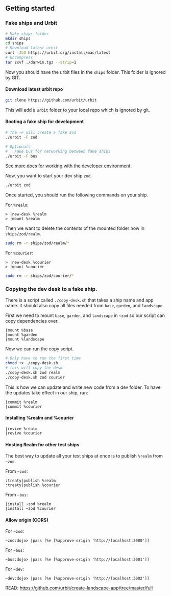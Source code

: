 ## Getting started

### Fake ships and Urbit

```zsh
# Make ships folder
mkdir ships
cd ships
# Download latest urbit
curl -JLO https://urbit.org/install/mac/latest
# Uncompress
tar zxvf ./darwin.tgz --strip=1
```

Now you should have the urbit files in the `ships` folder. This folder is ignored by GIT.

#### Download latest urbit repo

```zsh
git clone https://github.com/urbit/urbit
```

This will add a `urbit` folder to your local repo which is ignored by git.

#### Booting a fake ship for development

```zsh
# The -F will create a fake zod
./urbit -F zod

# Optional:
#   Fake bus for networking between fake ships
./urbit -F bus
```

[See more docs for working with the developer environment.](https://developers.urbit.org/guides/core/environment)

Now, you want to start your dev ship `zod`.

```zsh
./urbit zod
```

Once started, you should run the following commands on your ship.

For `%realm`:

```hoon
> |new-desk %realm
> |mount %realm
```

Then we want to delete the contents of the mounted folder now in `ships/zod/realm`.

```zsh
sudo rm -r ships/zod/realm/*
```

For `%courier`:

```hoon
> |new-desk %courier
> |mount %courier
```

```zsh
sudo rm -r ships/zod/courier/*
```

### Copying the dev desk to a fake ship.

There is a script called `./copy-desk.sh` that takes a ship name and app name. It should also copy all files needed from `base`, `garden`, and `landscape`.

First we need to mount `base`, `garden`, and `landscape` in `~zod` so our script can copy dependencies over.

```hoon
|mount %base
|mount %garden
|mount %landscape
```

Now we can run the copy script.

```zsh
# Only have to run the first time
chmod +x ./copy-desk.sh
# this will copy the desk
./copy-desk.sh zod realm
./copy-desk.sh zod courier
```

This is how we can update and write new code from a dev folder. To have the updates take effect in our ship, run:

```hoon
|commit %realm
|commit %courier
```

#### Installing %realm and %courier

```hoon
|revive %realm
|revive %courier
```

#### Hosting Realm for other test ships

The best way to update all your test ships at once is to publish `%realm` from `~zod`.

From `~zod`:

```hoon
:treaty|publish %realm
:treaty|publish %courier
```

From `~bus`:

```hoon
|install ~zod %realm
|install ~zod %courier
```

#### Allow origin (CORS)

For `~zod`:

```hoon
~zod:dojo> |pass [%e [%approve-origin 'http://localhost:3000']]
```

For `~bus`:

```hoon
~bus:dojo> |pass [%e [%approve-origin 'http://localhost:3001']]
```

For `~dev`:

```hoon
~dev:dojo> |pass [%e [%approve-origin 'http://localhost:3002']]
```

READ: https://github.com/urbit/create-landscape-app/tree/master/full

